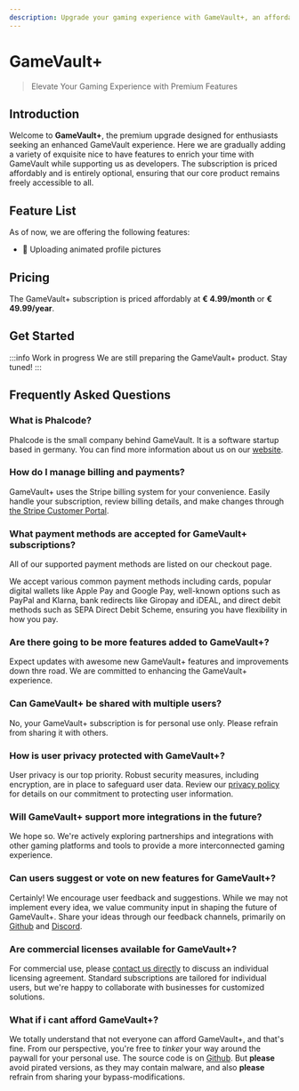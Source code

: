 ```yaml
---
description: Upgrade your gaming experience with GameVault+, an affordable premium add-on that brings exclusive nice-to-have features to enhance your GameVault application. Support our development team while enjoying the premium features.
---
```


# GameVault+

> Elevate Your Gaming Experience with Premium Features

## Introduction

Welcome to **GameVault+**, the premium upgrade designed for enthusiasts seeking an enhanced GameVault experience. Here we are gradually adding a variety of exquisite nice to have features to enrich your time with GameVault while supporting us as developers. The subscription is priced affordably and is entirely optional, ensuring that our core product remains freely accessible to all.

## Feature List

As of now, we are offering the following features:

- 📸 Uploading animated profile pictures

## Pricing

The GameVault+ subscription is priced affordably at **€ 4.99/month** or **€ 49.99/year**.

## Get Started

:::info Work in progress
We are still preparing the GameVault+ product. Stay tuned!
:::

<!--
1. [Sign up](https://phalco.de/account/signup) or [log in](https://phalco.de/account/login) to your Phalcode account
2. [Subscribe to GameVault+](https://phalco.de/products/gamevault-plus)
3. [Set up your GameVault Client](/docs/client-docs/gamevault-plus)
4. **Enjoy the premium features** -->

## Frequently Asked Questions

### What is Phalcode?

Phalcode is the small company behind GameVault. It is a software startup based in germany. You can find more information about us on our [website](https://phalco.de).

### How do I manage billing and payments?

GameVault+ uses the Stripe billing system for your convenience. Easily handle your subscription, review billing details, and make changes through [the Stripe Customer Portal](https://billing.stripe.com/p/login/7sI9B10uP6kj36M000).

### What payment methods are accepted for GameVault+ subscriptions?

All of our supported payment methods are listed on our checkout page.

We accept various common payment methods including cards, popular digital wallets like Apple Pay and Google Pay, well-known options such as PayPal and Klarna, bank redirects like Giropay and iDEAL, and direct debit methods such as SEPA Direct Debit Scheme, ensuring you have flexibility in how you pay.

### Are there going to be more features added to GameVault+?

Expect updates with awesome new GameVault+ features and improvements down thre road. We are committed to enhancing the GameVault+ experience.

### Can GameVault+ be shared with multiple users?

No, your GameVault+ subscription is for personal use only. Please refrain from sharing it with others.

### How is user privacy protected with GameVault+?

User privacy is our top priority. Robust security measures, including encryption, are in place to safeguard user data. Review our [privacy policy](https://phalco.de/privacy) for details on our commitment to protecting user information.

### Will GameVault+ support more integrations in the future?

We hope so. We're actively exploring partnerships and integrations with other gaming platforms and tools to provide a more interconnected gaming experience.

### Can users suggest or vote on new features for GameVault+?

Certainly! We encourage user feedback and suggestions. While we may not implement every idea, we value community input in shaping the future of GameVault+. Share your ideas through our feedback channels, primarily on [Github](https://github.com/Phalcode/gamevault-app/issues) and [Discord](https://discord.gg/NEdNen2dSu).

### Are commercial licenses available for GameVault+?

For commercial use, please [contact us directly](mailto:contact@phalco.de) to discuss an individual licensing agreement. Standard subscriptions are tailored for individual users, but we're happy to collaborate with businesses for customized solutions.

### What if i cant afford GameVault+?

We totally understand that not everyone can afford GameVault+, and that's fine. From our perspective, you're free to _tinker_ your way around the paywall for your personal use. The source code is on [Github](https://github.com/Phalcode/gamevault-app). But **please** avoid pirated versions, as they may contain malware, and also **please** refrain from sharing your bypass-modifications.
